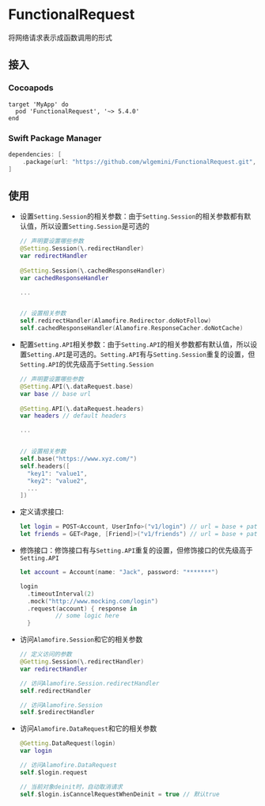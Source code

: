 # FunctionalRequest

将网络请求表示成函数调用的形式

## 接入

### Cocoapods

```
target 'MyApp' do
  pod 'FunctionalRequest', '~> 5.4.0'
end
```

### Swift Package Manager

```swift
dependencies: [
    .package(url: "https://github.com/wlgemini/FunctionalRequest.git", .upToNextMajor(from: "5.4.0"))
]
```

## 使用

- 设置`Setting.Session`的相关参数：由于`Setting.Session`的相关参数都有默认值，所以设置`Setting.Session`是可选的

  ```swift
  // 声明要设置哪些参数
  @Setting.Session(\.redirectHandler)
  var redirectHandler
      
  @Setting.Session(\.cachedResponseHandler)
  var cachedResponseHandler
  
  ...
  
  
  // 设置相关参数
  self.redirectHandler(Alamofire.Redirector.doNotFollow)
  self.cachedResponseHandler(Alamofire.ResponseCacher.doNotCache)

- 配置`Setting.API`相关参数：由于`Setting.API`的相关参数都有默认值，所以设置`Setting.API`是可选的。`Setting.API`有与`Setting.Session`重复的设置，但`Setting.API`的优先级高于`Setting.Session`

  ```swift
  // 声明要设置哪些参数
  @Setting.API(\.dataRequest.base)
  var base // base url
      
  @Setting.API(\.dataRequest.headers)
  var headers // default headers
  
  ...
  
  
  // 设置相关参数
  self.base("https://www.xyz.com/")
  self.headers([
    "key1": "value1",
    "key2": "value2",
    ...
  ])
  ```

- 定义请求接口:

  ```swift
  let login = POST<Account, UserInfo>("v1/login") // url = base + path = "https://www.xyz.com/" + "v1/login"
  let friends = GET<Page, [Friend]>("v1/friends") // url = base + path = "https://www.xyz.com/" + "v1/friends"
  ```

- 修饰接口：修饰接口有与`Setting.API`重复的设置，但修饰接口的优先级高于`Setting.API`

  ```swift
  let account = Account(name: "Jack", password: "*******")
  
  login
  	.timeoutInterval(2)
  	.mock("http://www.mocking.com/login")
  	.request(account) { response in
    		// some logic here
  	}
  ```

- 访问`Alamofire.Session`和它的相关参数

  ```swift
  // 定义访问的参数
  @Getting.Session(\.redirectHandler)
  var redirectHandler
  
  // 访问Alamofire.Session.redirectHandler
  self.redirectHandler
  
  // 访问Alamofire.Session
  self.$redirectHandler
  ```

- 访问`Alamofire.DataRequest`和它的相关参数

  ```swift
  @Getting.DataRequest(login)
  var login
  
  // 访问Alamofire.DataRequest
  self.$login.request
  
  // 当前对象deinit时，自动取消请求
  self.$login.isCanncelRequestWhenDeinit = true // 默认true
  ```

  

